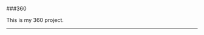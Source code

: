 ###360

This is my 360 project.

<script src="//360.vizor.io/scripts/embed.js" data-vizorurl="https://360.vizor.io/embed/v/xal" ></script>

***
